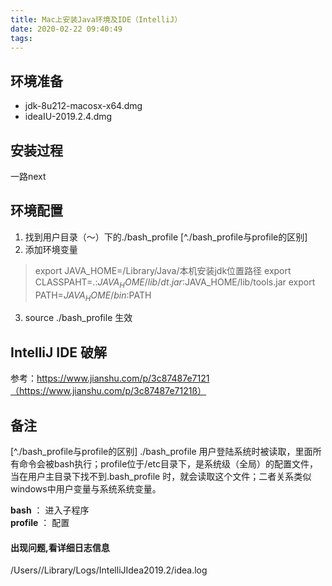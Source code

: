 ```yaml
---
title: Mac上安装Java环境及IDE（IntelliJ）
date: 2020-02-22 09:40:49
tags:
---
```


## 环境准备

- jdk-8u212-macosx-x64.dmg
- ideaIU-2019.2.4.dmg

## 安装过程

一路next

## 环境配置

1. 找到用户目录（～）下的./bash_profile [^./bash_profile与profile的区别]
2. 添加环境变量
> export JAVA_HOME=/Library/Java/本机安装jdk位置路径
> export CLASSPAHT=.:$JAVA_HOME/lib/dt.jar:$JAVA_HOME/lib/tools.jar
> export PATH=$JAVA_HOME/bin:$PATH
3. source ./bash_profile 生效

## IntelliJ IDE 破解
参考：https://www.jianshu.com/p/3c87487e7121（https://www.jianshu.com/p/3c87487e7121ß）


## 备注
[^./bash_profile与profile的区别] ./bash_profile 用户登陆系统时被读取，里面所有命令会被bash执行；profile位于/etc目录下，是系统级（全局）的配置文件，当在用户主目录下找不到.bash_profile 时，就会读取这个文件；二者关系类似windows中用户变量与系统系统变量。

**bash** ： 进入子程序   
**profile** ： 配置

#### 出现问题,看详细日志信息
/Users//Library/Logs/IntelliJIdea2019.2/idea.log





